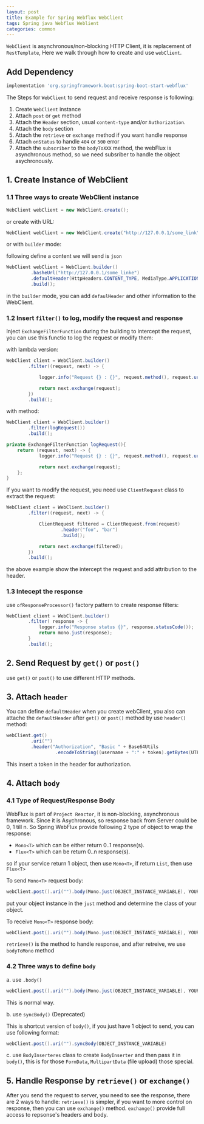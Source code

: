 ```yaml
---
layout: post
title: Example for Spring Webflux WebClient
tags: Spring java Webflux Weblient
categories: common
---
```


`WebClient` is asynchronous/non-blocking HTTP Client, it is replacement of `RestTemplate`, Here we walk through how to create and use `webClient`.

## Add Dependency

~~~groovy
implementation 'org.springframework.boot:spring-boot-start-webflux'
~~~

The Steps for `WebClient` to send request and receive response is following:

1. Create `WebClient` instance
2. Attach `post` or `get` method
3. Attach the `Header` section, usual `content-type` and/or `Authorization`.
4. Attach the `body` section
5. Attach the `retrieve` or `exchange` method if you want handle response
6. Attach `onStatus` to handle `404` or `500` error
7. Attach the `subscriber` to the `bodyToXXX` method, the webFlux is asynchronous method, so we need subsriber to handle the object asychronously.

## 1. Create Instance of WebClient

### 1.1 Three ways to create WebClient instance

~~~java
WebClient webClient = new WebClient.create();
~~~

or create with URL:

~~~java
WebClient webClient = new WebClient.create("http://127.0.0.1/some_link");
~~~

or with `builder` mode:

following define a content we will send is `json`
~~~java
WebClient webClient = WebClient.builder()
         .basheUrl("http://127.0.0.1/some_linke")
         .defaultHeader(HttpHeaders.CONTENT_TYPE, MediaType.APPLICATION_JSON_VALUE)
         .build();
~~~

in the `builder` mode, you can add `defaulHeader` and other information to the WebClient.

### 1.2 Insert `filter()` to log, modify the request and response

Inject `ExchangeFilterFunction` during the building to intercept the request, you can use this functio to log the request or modify them:

with lambda version:

~~~java
WebClient client = WebClient.builder()
        .filter((request, next) -> {

            logger.info("Request {} : {}", request.method(), request.url());

            return next.exchange(request);
        })
        .build();
~~~

with method:

~~~java
WebClient client = WebClient.builder()
        .filter(logRequest())
        .build();

private ExchangeFilterFunction logRequest(){
    return (request, next) -> {
            logger.info("Request {} : {}", request.method(), request.url());

            return next.exchange(request);
    };
}
~~~

If you want to modify the request, you need use `ClientRequest` class to extract the request:

~~~java
WebClient client = WebClient.builder()
        .filter((request, next) -> {

            ClientRequest filtered = ClientRequest.from(request)
                    .header("foo", "bar")
                    .build();

            return next.exchange(filtered);
        })
        .build();
~~~

the above example show the intercept the request and add attribution to the header.

### 1.3 Intecept the response

use `ofResponseProcessor()` factory pattern to create response filters:

~~~java
WebClient client = WebClient.builder()
        .filter( response -> {
            logger.info("Response status {}", response.statusCode());
            return mono.just(response);
        }
        .build();
~~~

## 2. Send Request by `get()` or `post()`

use `get()` or `post()` to use different HTTP methods.

## 3. Attach `header`

You can define `defaultHeader` when you create webClient, you also can attache the `defaultHeader` after `get()` or `post()` method by use `header()` method:

~~~java
webClient.get()
         .uri("")
         .header("Authorization", "Basic " + Base64Utils
                  .encodeToString((username + ":" + token).getBytes(UTF_8)))
~~~

This insert a token in the header for authorization.

## 4. Attach `body`

### 4.1 Type of Request/Response Body

WebFlux is part of `Project Reactor`, it is non-blocking, asynchronous framework. Since it is Asychronous, so response back from Server could be 0, 1 till n. So Spring WebFlux provide following 2 type of object to wrap the response:

- `Mono<T>` which can be either return 0..1 response(s).
- `Flux<T>` which can be return 0..n response(s).

so if your service return 1 object, then use `Mono<T>`, if return `List`, then use `Flux<T>`

To send `Mono<T>` request body:

~~~java
webClient.post().uri("").body(Mono.just(OBJECT_INSTANCE_VARIABLE), YOUR_OBJECT.class)
~~~

put your object instance in the `just` method and determine the class of your object.

To receive `Mono<T>` response body:

~~~java
webClient.post().uri("").body(Mono.just(OBJECT_INSTANCE_VARIABLE), YOUR_OBJECT.class).retrieve().bodyToMono(YOUR_RESPONSE_OBJECT.class)
~~~

`retrieve()` is the method to handle response, and after retreive, we use `bodyToMono` method 

### 4.2 Three ways to define `body`

a. use `.body()`

~~~java
webClient.post().uri("").body(Mono.just(OBJECT_INSTANCE_VARIABLE), YOUR_OBJECT.class)
~~~

This is normal way.

b. use `syncBody()` (Deprecated)

This is shortcut version of `body()`, if you just have 1 object to send, you can use following format:

~~~java
webClient.post().uri("").syncBody(OBJECT_INSTANCE_VARIABLE)
~~~

c. use `BodyInserteres` class to create `BodyInserter` and then pass it in `body()`, this is for those `FormData`, `MultipartData` (file upload) those special.

## 5. Handle Response by `retrieve()` or `exchange()`

After you send the request to server, you need to see the response, there are 2 ways to handle: `retrieve()` is simpler, if you want to more control on response, then you can use `exchange()` method. `exchange()` provide full access to repsonse's headers and body.
